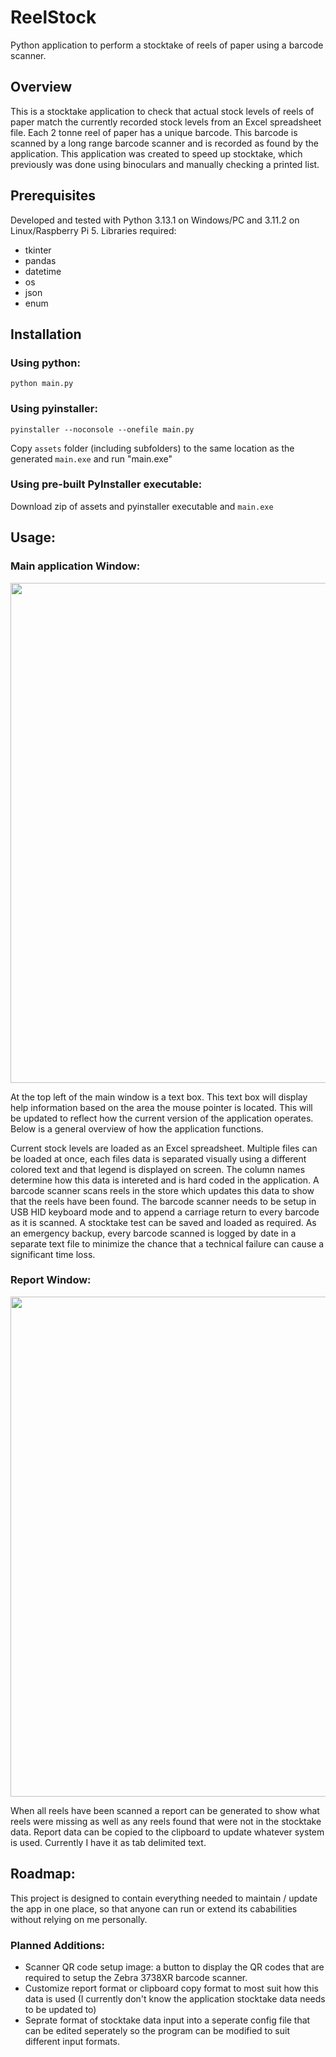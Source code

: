 # ReelStock

Python application to perform a stocktake of reels of paper using a barcode scanner.

## Overview

This is a stocktake application to check that actual stock levels of reels of paper match the currently recorded stock levels from an Excel spreadsheet file.
Each 2 tonne reel of paper has a unique barcode. This barcode is scanned by a long range barcode scanner and is recorded as found by the application.
This application was created to speed up stocktake, which previously was done using binoculars and manually checking a printed list.

## Prerequisites

Developed and tested with Python 3.13.1 on Windows/PC and 3.11.2 on Linux/Raspberry Pi 5.
Libraries required:
- tkinter
- pandas
- datetime
- os
- json
- enum

## Installation
### Using python:
```python main.py```

### Using pyinstaller:

```pyinstaller --noconsole --onefile main.py```

Copy ```assets``` folder (including subfolders) to the same location as the generated ```main.exe```
and run "main.exe"

### Using pre-built PyInstaller executable:

Download zip of assets and pyinstaller executable and ```main.exe```

## Usage:

### Main application Window:
<img src="assets/images/main_window.PNG" width=800>

At the top left of the main window is a text box.  This text box will display help information based on the area the mouse pointer is located. This will be updated to reflect how the current version of the application operates. Below is a general overview of how the application functions.

Current stock levels are loaded as an Excel spreadsheet.  Multiple files can be loaded at once, each files data is separated visually using a different colored text and that legend is displayed on screen.  The column names determine how this data is intereted and is hard coded in the application.
A barcode scanner scans reels in the store which updates this data to show that the reels have been found.  The barcode scanner needs to be setup in USB HID keyboard mode and to append a carriage return to every barcode as it is scanned.
A stocktake test can be saved and loaded as required. As an emergency backup, every barcode scanned is logged by date in a separate text file to minimize the chance that a technical failure can cause a significant time loss.

### Report Window:

<img src="assets/images/report_window.PNG" width=800>

When all reels have been scanned a report can be generated to show what reels were missing as well as any reels found that were not in the stocktake data.
Report data can be copied to the clipboard to update whatever system is used. Currently I have it as tab delimited text.

## Roadmap:

This project is designed to contain everything needed to maintain / update the app in one place, so that anyone can run or extend its cababilities without relying on me personally.

### Planned Additions:

 - Scanner QR code setup image: a button to display the QR codes that are required to setup the Zebra 3738XR barcode scanner.
 - Customize report format or clipboard copy format to most suit how this data is used (I currently don't know the application stocktake data needs to be updated to)
 - Seprate format of stocktake data input into a seperate config file that can be edited seperately so the program can be modified to suit different input formats.


